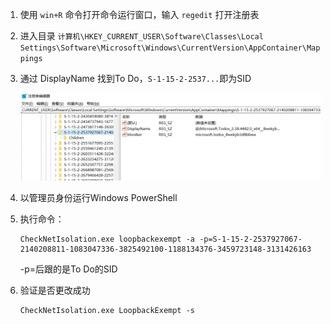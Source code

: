 1. 使用 ```win+R``` 命令打开命令运行窗口，输入 ```regedit``` 打开注册表
2. 进入目录 ```计算机\HKEY_CURRENT_USER\Software\Classes\Local Settings\Software\Microsoft\Windows\CurrentVersion\AppContainer\Mappings```
3. 通过 DisplayName 找到To Do，```S-1-15-2-2537...```即为SID

    ![](https://github.com/YonlinZ/notebook/blob/main/%E5%9B%BE%E7%89%87%E5%BA%93/image-20210224152232459.png?raw=true)

4. 以管理员身份运行Windows PowerShell
5. 执行命令：

    ```
    CheckNetIsolation.exe loopbackexempt -a -p=S-1-15-2-2537927067-2140208811-1083047336-3825492100-1188134376-3459723148-3131426163
    ```
    -p=后跟的是To Do的SID
6. 验证是否更改成功

    ```
    CheckNetIsolation.exe LoopbackExempt -s
    ```